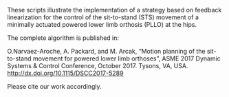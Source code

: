 These scripts illustrate the implementation of a strategy based on feedback 
linearization for the control of the sit-to-stand (STS) movement of a minimally 
actuated powered lower limb orthosis (PLLO) at the hips. 

The complete algorithm is published in:

O.Narvaez-Aroche, A. Packard, and M. Arcak, “Motion planning of the 
sit-to-stand movement for powered lower limb orthoses”, ASME 2017 Dynamic 
Systems & Control Conference, October 2017. Tysons, VA, USA.
http://dx.doi.org/10.1115/DSCC2017-5289

Please cite our work accordingly. 
